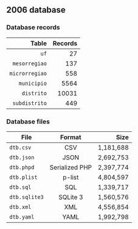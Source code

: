## 2006 database

### Database records

| Table          | Records |
| --------------:| -------:|
| `uf`           |      27 |
| `mesorregiao`  |     137 |
| `microrregiao` |     558 |
| `municipio`    |    5564 |
| `distrito`     |   10031 |
| `subdistrito`  |     449 |

### Database files

| File          | Format         | Size      |
| ------------- |:--------------:| ---------:|
| `dtb.csv`     | CSV            | 1,181,688 |
| `dtb.json`    | JSON           | 2,692,753 |
| `dtb.phpd`    | Serialized PHP | 2,397,774 |
| `dtb.plist`   | p-list         | 4,804,597 |
| `dtb.sql`     | SQL            | 1,339,717 |
| `dtb.sqlite3` | SQLite 3       | 1,560,576 |
| `dtb.xml`     | XML            | 4,556,854 |
| `dtb.yaml`    | YAML           | 1,992,798 |
